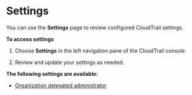 # Settings<a name="cloudtrail-settings"></a>

You can use the **Settings** page to review configured CloudTrail settings\.

**To access settings**

1. Choose **Settings** in the left navigation pane of the CloudTrail console\.

1.  Review and update your settings as needed\. 

**The following settings are available:**
+ [Organization delegated administrator](cloudtrail-delegated-administrator.md) 
